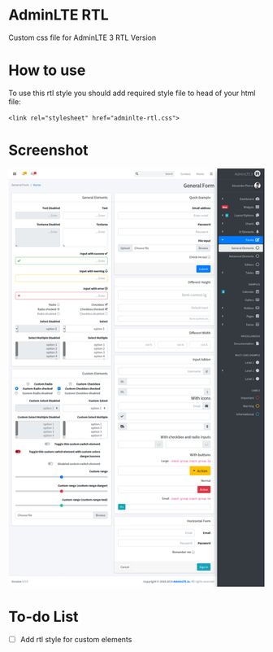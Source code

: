 # AdminLTE RTL
Custom css file for AdminLTE 3 RTL Version

# How to use
To use this rtl style you should add required style file to head of your html file:

` <link rel="stylesheet" href="adminlte-rtl.css"> `

# Screenshot
![screenshot](https://raw.githubusercontent.com/miftahafina/adminlte-3-rtl/master/screenshot.png)

# To-do List
- [ ] Add rtl style for custom elements
